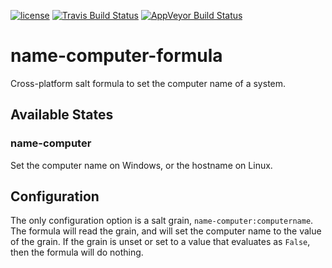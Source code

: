 [![license](https://img.shields.io/github/license/plus3it/name-computer-formula.svg)](./LICENSE)
[![Travis Build Status](https://travis-ci.org/plus3it/name-computer-formula.svg?branch=master)](https://travis-ci.org/plus3it/name-computer-formula)
[![AppVeyor Build Status](https://ci.appveyor.com/api/projects/status/github/plus3it/name-computer-formula?branch=master&svg=true)](https://ci.appveyor.com/project/plus3it/name-computer-formula)

# name-computer-formula
Cross-platform salt formula to set the computer name of a system.

## Available States

### name-computer

Set the computer name on Windows, or the hostname on Linux.

## Configuration

The only configuration option is a salt grain, `name-computer:computername`.
The formula will read the grain, and will set the computer name to the value
of the grain. If the grain is unset or set to a value that evaluates as
`False`, then the formula will do nothing.
